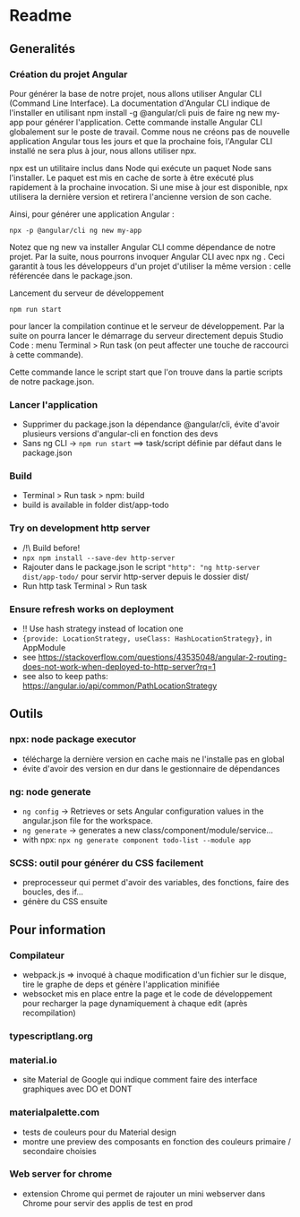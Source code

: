 # Readme

## Generalités
### Création du projet Angular
Pour générer la base de notre projet, nous allons utiliser Angular CLI (Command Line Interface). La documentation d'Angular CLI indique de l'installer en utilisant npm install -g @angular/cli puis de faire ng new my-app pour générer l'application. Cette commande installe Angular CLI globalement sur le poste de travail. Comme nous ne créons pas de nouvelle application Angular tous les jours et que la prochaine fois, l'Angular CLI installé ne sera plus à jour, nous allons utiliser npx.

npx est un utilitaire inclus dans Node qui exécute un paquet Node sans l'installer. Le paquet est mis en cache de sorte à être exécuté plus rapidement à la prochaine invocation. Si une mise à jour est disponible, npx utilisera la dernière version et retirera l'ancienne version de son cache.

Ainsi, pour générer une application Angular :

`npx -p @angular/cli ng new my-app`

Notez que ng new va installer Angular CLI comme dépendance de notre projet. Par la suite, nous pourrons invoquer Angular CLI avec npx ng <commande>. Ceci garantit à tous les développeurs d'un projet d'utiliser la même version : celle référencée dans le package.json.

Lancement du serveur de développement

`npm run start` 

pour lancer la compilation continue et le serveur de développement. Par la suite on pourra lancer le démarrage du serveur directement depuis Studio Code : menu Terminal > Run task (on peut affecter une touche de raccourci à cette commande).

Cette commande lance le script start que l'on trouve dans la partie scripts de notre package.json.

### Lancer l'application

- Supprimer du package.json la dépendance @angular/cli, évite d'avoir plusieurs versions d'angular-cli en fonction des devs
- Sans ng CLI -> `npm run start` ==> task/script définie par défaut dans le package.json

### Build
- Terminal > Run task > npm: build
- build is available in folder dist/app-todo

### Try on development http server
- /!\ Build before!
- `npx npm install --save-dev http-server`
- Rajouter dans le package.json le script `"http": "ng http-server dist/app-todo/` pour servir http-server depuis le dossier dist/
- Run http task Terminal > Run task

### Ensure refresh works on deployment
- !! Use hash strategy instead of location one
- `{provide: LocationStrategy, useClass: HashLocationStrategy},` in AppModule
- see https://stackoverflow.com/questions/43535048/angular-2-routing-does-not-work-when-deployed-to-http-server?rq=1
- see also to keep paths: https://angular.io/api/common/PathLocationStrategy 

## Outils
### npx: node package executor
- télécharge la dernière version en cache mais ne l'installe pas en global
- évite d'avoir des version en dur dans le gestionnaire de dépendances

### ng: node generate
- `ng config` -> Retrieves or sets Angular configuration values in the angular.json file for the workspace.
- `ng generate` -> generates a new class/component/module/service...
- with npx: `npx ng generate component todo-list --module app`

### SCSS: outil pour générer du CSS facilement
- preprocesseur qui permet d'avoir des variables, des fonctions, faire des boucles, des if...
- génère du CSS ensuite

## Pour information
### Compilateur
- webpack.js => invoqué à chaque modification d'un fichier sur le disque, tire le graphe de deps et génère l'application minifiée
- websocket mis en place entre la page et le code de développement pour recharger la page dynamiquement à chaque edit (après recompilation)

### typescriptlang.org

### material.io
- site Material de Google qui indique comment faire des interface graphiques avec DO et DONT

### materialpalette.com
- tests de couleurs pour du Material design
- montre une preview des composants en fonction des couleurs primaire / secondaire choisies

### Web server for chrome
- extension Chrome qui permet de rajouter un mini webserver dans Chrome pour servir des applis de test en prod